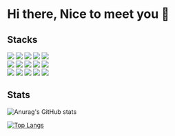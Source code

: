 # Hi there, Nice to meet you 👋

## Stacks

<img src="https://img.shields.io/badge/React-black?style=flat-square&logo=React&logoColor=61DAFB"/></a>
<img src="https://img.shields.io/badge/ReactNative-black?style=flat-square&logo=React&logoColor=61DAFB"/>
<img src="https://img.shields.io/badge/Redux-black?style=flat-square&logo=Redux&logoColor=764ABC"/>
<img src="https://img.shields.io/badge/ReduxSaga-black?style=flat-square&logo=reduxsaga&logoColor=999999"/>
<img src="https://img.shields.io/badge/ReactQuery-black?style=flat-square&logo=reactquery&logoColor=FF4154"/>
<br/>
<img src="https://img.shields.io/badge/ReactRouter-black?style=flat-square&logo=reactrouter&logoColor=CA4245"/>
<img src="https://img.shields.io/badge/Typescript-black?style=flat-square&logo=typescript&logoColor=3178C6"/>
<img src="https://img.shields.io/badge/D3-black?style=flat-square&logo=d3dotjs&logoColor=F9A03C"/>
<img src="https://img.shields.io/badge/Storybook-black?style=flat-square&logo=storybook&logoColor=FF4785"/>
<img src="https://img.shields.io/badge/Fastlane-black?style=flat-square&logo=fastlane&logoColor=00F200"/>
<br/>
<img src="https://img.shields.io/badge/Mobx-black?style=flat-square&logo=mobx&logoColor=FF9955"/>
<img src="https://img.shields.io/badge/Electron-black?style=flat-square&logo=electron&logoColor=47848F"/>
<img src="https://img.shields.io/badge/swift-black?style=flat-square&logo=swift&logoColor=F05138"/>
<img src="https://img.shields.io/badge/Amazonroute53-black?style=flat-square&logo=amazonroute53&logoColor=8C4FFF"/>
<img src="https://img.shields.io/badge/Amazons3-black?style=flat-square&logo=amazons3&logoColor=569A31"/>

## Stats

![Anurag's GitHub stats](https://github-readme-stats.vercel.app/api?username=wglee0511&show_icons=true&theme=radical)

[![Top Langs](https://github-readme-stats.vercel.app/api/top-langs/?username=wglee0511)](https://github.com/anuraghazra/github-readme-stats)
